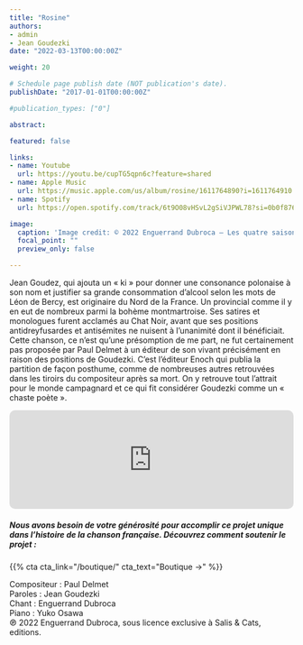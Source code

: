 ```yaml
---
title: "Rosine"
authors:
- admin
- Jean Goudezki
date: "2022-03-13T00:00:00Z"

weight: 20

# Schedule page publish date (NOT publication's date).
publishDate: "2017-01-01T00:00:00Z"

#publication_types: ["0"]

abstract: 

featured: false

links:
- name: Youtube
  url: https://youtu.be/cupTG5qpn6c?feature=shared
- name: Apple Music
  url: https://music.apple.com/us/album/rosine/1611764890?i=1611764910
- name: Spotify
  url: https://open.spotify.com/track/6t9O08vHSvL2gSiVJPWL78?si=0b0f876d4e384805

image:
  caption: 'Image credit: © 2022 Enguerrand Dubroca – Les quatre saisons – L’Été, éditions Bergeret / Collection Lequy http://fantaisiesbergeret.free.fr'
  focal_point: ""
  preview_only: false

---
```


Jean Goudez, qui ajouta un « ki » pour donner une consonance polonaise à son nom et justifier sa grande consommation d’alcool selon les mots de Léon de Bercy, est originaire du Nord de la France. Un provincial comme il y en eut de nombreux parmi la bohème montmartroise. Ses satires et monologues furent acclamés au Chat Noir, avant que ses positions antidreyfusardes et antisémites ne nuisent à l’unanimité dont il bénéficiait. Cette chanson, ce n’est qu’une présomption de me part, ne fut certainement pas proposée par Paul Delmet à un éditeur de son vivant précisément en raison des positions de Goudezki. C’est l’éditeur Enoch qui publia la partition de façon posthume, comme de nombreuses autres retrouvées dans les tiroirs du compositeur après sa mort. On y retrouve tout l’attrait pour le monde campagnard et ce qui fit considérer Goudezki comme un « chaste poète ».


<iframe allow="autoplay *; encrypted-media *; fullscreen *; clipboard-write" frameborder="0" height="175" style="width:100%;max-width:720px;overflow:hidden;border-radius:10px;" sandbox="allow-forms allow-popups allow-same-origin allow-scripts allow-storage-access-by-user-activation allow-top-navigation-by-user-activation" src="https://embed.music.apple.com/us/album/rosine/1611764890?i=1611764910"></iframe>

##### Nous avons besoin de votre générosité pour accomplir ce projet unique dans l’histoire de la chanson française. Découvrez comment soutenir le projet :
{{% cta cta_link="/boutique/" cta_text="Boutique →" %}}

<p>Compositeur : Paul Delmet <br>
Paroles : Jean Goudezki<br>
Chant : Enguerrand Dubroca<br>
Piano : Yuko Osawa<br>
℗ 2022 Enguerrand Dubroca, sous licence exclusive à Salis & Cats, editions.</p>


